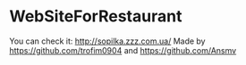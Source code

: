 # WebSiteForRestaurant
You can check it: http://sopilka.zzz.com.ua/
Made by https://github.com/trofim0904 and https://github.com/Ansmv